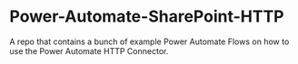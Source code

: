 # Power-Automate-SharePoint-HTTP
A repo that contains a bunch of example Power Automate Flows on how to use the Power Automate HTTP Connector.
